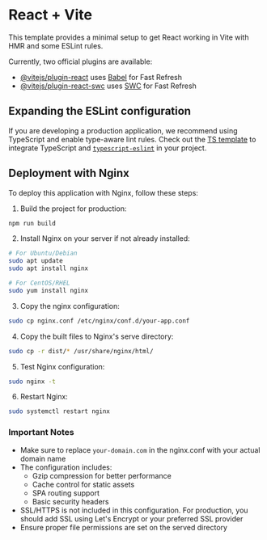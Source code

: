 # React + Vite

This template provides a minimal setup to get React working in Vite with HMR and some ESLint rules.

Currently, two official plugins are available:

- [@vitejs/plugin-react](https://github.com/vitejs/vite-plugin-react/blob/main/packages/plugin-react/README.md) uses [Babel](https://babeljs.io/) for Fast Refresh
- [@vitejs/plugin-react-swc](https://github.com/vitejs/vite-plugin-react-swc) uses [SWC](https://swc.rs/) for Fast Refresh

## Expanding the ESLint configuration

If you are developing a production application, we recommend using TypeScript and enable type-aware lint rules. Check out the [TS template](https://github.com/vitejs/vite/tree/main/packages/create-vite/template-react-ts) to integrate TypeScript and [`typescript-eslint`](https://typescript-eslint.io) in your project.

## Deployment with Nginx

To deploy this application with Nginx, follow these steps:

1. Build the project for production:
```bash
npm run build
```

2. Install Nginx on your server if not already installed:
```bash
# For Ubuntu/Debian
sudo apt update
sudo apt install nginx

# For CentOS/RHEL
sudo yum install nginx
```

3. Copy the nginx configuration:
```bash
sudo cp nginx.conf /etc/nginx/conf.d/your-app.conf
```

4. Copy the built files to Nginx's serve directory:
```bash
sudo cp -r dist/* /usr/share/nginx/html/
```

5. Test Nginx configuration:
```bash
sudo nginx -t
```

6. Restart Nginx:
```bash
sudo systemctl restart nginx
```

### Important Notes

- Make sure to replace `your-domain.com` in the nginx.conf with your actual domain name
- The configuration includes:
  - Gzip compression for better performance
  - Cache control for static assets
  - SPA routing support
  - Basic security headers
- SSL/HTTPS is not included in this configuration. For production, you should add SSL using Let's Encrypt or your preferred SSL provider
- Ensure proper file permissions are set on the served directory
